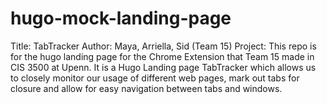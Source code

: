 # hugo-mock-landing-page

Title: TabTracker
Author: Maya, Arriella, Sid (Team 15)
Project: This repo is for the hugo landing page for the Chrome Extension that Team 15 made in CIS 3500 at Upenn. It is a Hugo Landing page TabTracker which allows us to closely monitor our usage of different web pages, mark out tabs for closure and allow for easy navigation between tabs and windows.